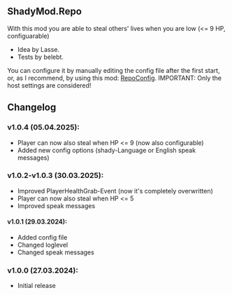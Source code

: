 ## ShadyMod.Repo 

With this mod you are able to steal others' lives when you are low (<= 9 HP, configuarable)

- Idea by Lasse.
- Tests by belebt.

You can configure it by manually editing the config file after the first start, or, as I recommend, by using this mod: [RepoConfig](https://thunderstore.io/c/repo/p/nickklmao/REPOConfig/). 
IMPORTANT: Only the host settings are considered!

## Changelog

### v1.0.4 (05.04.2025):
- Player can now also steal when HP <= 9 (now also configurable)
- Added new config options (shady-Language or English speak messages)

### v1.0.2-v1.0.3 (30.03.2025):
- Improved PlayerHealthGrab-Event (now it's completely overwritten)
- Player can now also steal when HP <= 5
- Improved speak messages

#### v1.0.1 (29.03.2024):
- Added config file
- Changed loglevel
- Changed speak messages

### v1.0.0 (27.03.2024):
- Initial release